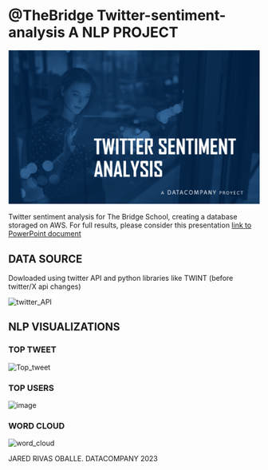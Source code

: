 # @TheBridge Twitter-sentiment-analysis A NLP PROJECT

![IMAGEN_PORTADA](/src/utils/PORTADA.png)

Twitter sentiment analysis for The Bridge School, creating a database storaged on AWS. For full results, please consider this presentation [link to PowerPoint document](TWITTER%20SENTIMENT%20ANALYSIS.pptx)

## DATA SOURCE

Dowloaded using twitter API and python libraries like TWINT (before twitter/X api changes)

![twitter_API](/src/utils/TWITTER_API.png)

## NLP VISUALIZATIONS

### TOP TWEET 

![Top_tweet](/src/utils/Tuit&más&éxito.png")

### TOP USERS 

![image](/src/utils/Top&users.png")

### WORD CLOUD

![word_cloud](src/utils/Wordcloud.png")



JARED RIVAS OBALLE. 
DATACOMPANY 2023






